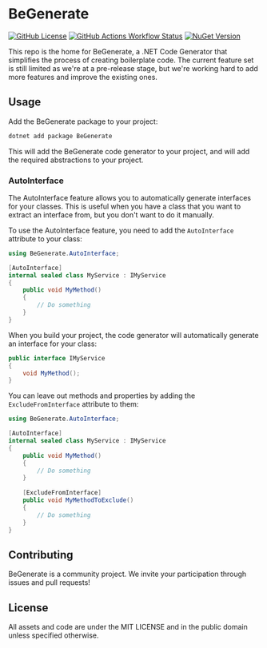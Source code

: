 # BeGenerate

[![GitHub License](https://img.shields.io/github/license/bepost/BeGenerate)](LICENSE)
[![GitHub Actions Workflow Status](https://img.shields.io/github/actions/workflow/status/bepost/BeGenerate/build.yaml)](https://github.com/bepost/BeGenerate/actions)
[![NuGet Version](https://img.shields.io/nuget/v/BeGenerate)](https://www.nuget.org/packages/BeGenerate)

This repo is the home for BeGenerate, a .NET Code Generator that simplifies the process of creating boilerplate code.
The current feature set is still limited as we're at a pre-release stage, but we're working hard to add more features
and
improve the existing ones.

## Usage

Add the BeGenerate package to your project:

```bash
dotnet add package BeGenerate
```

This will add the BeGenerate code generator to your project, and will add the required abstractions to your project.

### AutoInterface

The AutoInterface feature allows you to automatically generate interfaces for your classes. This is useful when you have
a class that you want to extract an interface from, but you don't want to do it manually.

To use the AutoInterface feature, you need to add the `AutoInterface` attribute to your class:

```csharp
using BeGenerate.AutoInterface;

[AutoInterface]
internal sealed class MyService : IMyService
{
    public void MyMethod()
    {
        // Do something
    }
}
```

When you build your project, the code generator will automatically generate an interface for your class:

```csharp
public interface IMyService
{
    void MyMethod();
}
```

You can leave out methods and properties by adding the `ExcludeFromInterface` attribute to them:

```csharp
using BeGenerate.AutoInterface;

[AutoInterface]
internal sealed class MyService : IMyService
{
    public void MyMethod()
    {
        // Do something
    }
    
    [ExcludeFromInterface]
    public void MyMethodToExclude()
    {
        // Do something
    }
}
```

## Contributing

BeGenerate is a community project. We invite your participation through issues and pull requests!

## License

All assets and code are under the MIT LICENSE and in the public domain unless specified otherwise.
